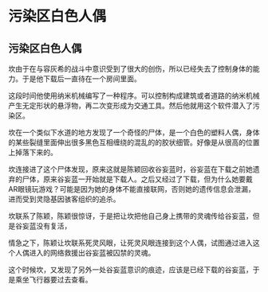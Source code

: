 # 污染区白色人偶

## 污染区白色人偶

坎由于在与容灰希的战斗中意识受到了很大的创伤，所以已经失去了控制身体的能力。于是他下载后一直待在一个房间里面。

这段时间他使用纳米机械编写了一种程序。可以控制构成建筑或者道路的纳米机械产生无定形状的悬浮物，再二次变形成为交通工具。然后他就用这个软件潜入了污染区。

坎在一个类似下水道的地方发现了一个奇怪的尸体，是一个白色的塑料人偶，身体的某些裂缝里面伸出很多黑色互相缠绕的混乱的的胶状细管。好像是从很高的位置上掉落下来的。

坎连接进了这个尸体发现，原来这就是陈颖回收谷妄蓝时，谷妄蓝在下载之前她遗弃的尸体，原来谷妄蓝一开始就是下载人。之后又经过了下载，但为什么她要戴AR眼镜玩游戏？可能是因为她的身体不能直接联网，否则她的遗传信息会泄漏，进而受到灵隐基因骇客组织的追杀。

坎联系了陈颖，陈颖很惊讶，于是把让坎把他自己身上携带的灵魂传给谷妄蓝，但是谷妄蓝没有复活，

情急之下，陈颖让坎联系死灵风眼，让死灵风眼连接到这个人偶，试图通过进入这个人偶进入的网络救援出谷妄蓝被囚禁的灵魂。

这个时候坎，又发现了另外一处谷妄蓝意识的痕迹，应该是已经下载的谷妄蓝，于是乘坐飞行器要过去查看。
